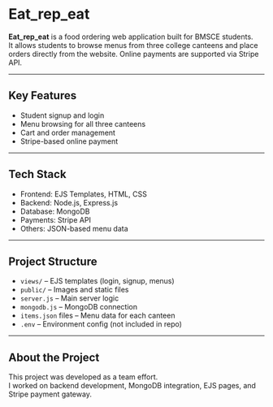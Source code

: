 # Eat_rep_eat

**Eat_rep_eat** is a food ordering web application built for BMSCE students.  
It allows students to browse menus from three college canteens and place orders directly from the website. Online payments are supported via Stripe API.

---

## Key Features
- Student signup and login
- Menu browsing for all three canteens
- Cart and order management
- Stripe-based online payment

---

## Tech Stack
- Frontend: EJS Templates, HTML, CSS
- Backend: Node.js, Express.js
- Database: MongoDB
- Payments: Stripe API
- Others: JSON-based menu data

---

## Project Structure
- `views/` – EJS templates (login, signup, menus)
- `public/` – Images and static files
- `server.js` – Main server logic
- `mongodb.js` – MongoDB connection
- `items.json` files – Menu data for each canteen
- `.env` – Environment config (not included in repo)

---

## About the Project

This project was developed as a team effort.  
I worked on backend development, MongoDB integration, EJS pages, and Stripe payment gateway.
